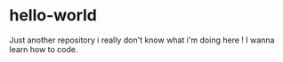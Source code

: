 # hello-world
Just another repository
i really don't know what i'm doing here ! I wanna learn how to code.
